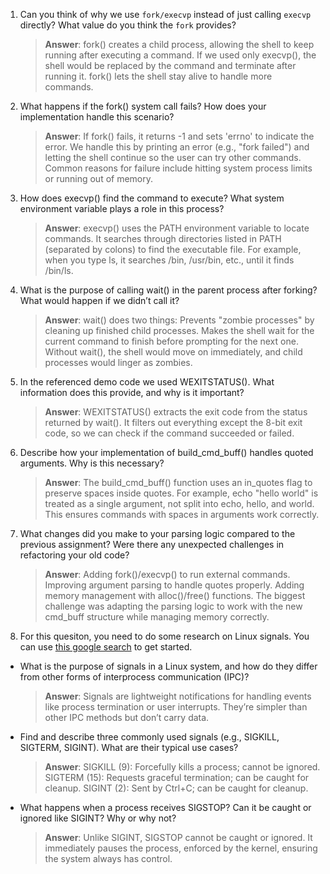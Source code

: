 1. Can you think of why we use `fork/execvp` instead of just calling `execvp` directly? What value do you think the `fork` provides?

    > **Answer**:  fork() creates a child process, allowing the shell to keep running after executing a command. If we used only execvp(), the shell would be replaced by the command and terminate after running it. fork() lets the shell stay alive to handle more commands.

2. What happens if the fork() system call fails? How does your implementation handle this scenario?

    > **Answer**:  If fork() fails, it returns -1 and sets 'errno' to indicate the error. We handle this by printing an error (e.g., "fork failed") and letting the shell continue so the user can try other commands. Common reasons for failure include hitting system process limits or running out of memory.

3. How does execvp() find the command to execute? What system environment variable plays a role in this process?

    > **Answer**:  execvp() uses the PATH environment variable to locate commands. It searches through directories listed in PATH (separated by colons) to find the executable file. For example, when you type ls, it searches /bin, /usr/bin, etc., until it finds /bin/ls.

4. What is the purpose of calling wait() in the parent process after forking? What would happen if we didn’t call it?

    > **Answer**:  wait() does two things:
    Prevents "zombie processes" by cleaning up finished child processes.
    Makes the shell wait for the current command to finish before prompting for the next one. Without wait(), the shell would move on immediately, and child processes would linger as zombies.

5. In the referenced demo code we used WEXITSTATUS(). What information does this provide, and why is it important?

    > **Answer**:  WEXITSTATUS() extracts the exit code from the status returned by wait(). It filters out everything except the 8-bit exit code, so we can check if the command succeeded or failed.

6. Describe how your implementation of build_cmd_buff() handles quoted arguments. Why is this necessary?

    > **Answer**:  The build_cmd_buff() function uses an in_quotes flag to preserve spaces inside quotes. For example, echo "hello world" is treated as a single argument, not split into echo, hello, and world. This ensures commands with spaces in arguments work correctly.

7. What changes did you make to your parsing logic compared to the previous assignment? Were there any unexpected challenges in refactoring your old code?

    > **Answer**:  Adding fork()/execvp() to run external commands.
    Improving argument parsing to handle quotes properly.
    Adding memory management with alloc()/free() functions.
The biggest challenge was adapting the parsing logic to work with the new cmd_buff structure while managing memory correctly.

8. For this quesiton, you need to do some research on Linux signals. You can use [this google search](https://www.google.com/search?q=Linux+signals+overview+site%3Aman7.org+OR+site%3Alinux.die.net+OR+site%3Atldp.org&oq=Linux+signals+overview+site%3Aman7.org+OR+site%3Alinux.die.net+OR+site%3Atldp.org&gs_lcrp=EgZjaHJvbWUyBggAEEUYOdIBBzc2MGowajeoAgCwAgA&sourceid=chrome&ie=UTF-8) to get started.

- What is the purpose of signals in a Linux system, and how do they differ from other forms of interprocess communication (IPC)?

    > **Answer**:  Signals are lightweight notifications for handling events like process termination or user interrupts. They’re simpler than other IPC methods but don’t carry data.

- Find and describe three commonly used signals (e.g., SIGKILL, SIGTERM, SIGINT). What are their typical use cases?

    > **Answer**:  SIGKILL (9): Forcefully kills a process; cannot be ignored.
    SIGTERM (15): Requests graceful termination; can be caught for cleanup.
    SIGINT (2): Sent by Ctrl+C; can be caught for cleanup.

- What happens when a process receives SIGSTOP? Can it be caught or ignored like SIGINT? Why or why not?

    > **Answer**:  Unlike SIGINT, SIGSTOP cannot be caught or ignored. It immediately pauses the process, enforced by the kernel, ensuring the system always has control.
